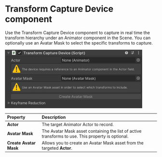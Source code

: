 # Transform Capture Device component

Use the Transform Capture Device component to capture in real time the transform hierarchy under an Animator component in the Scene. You can optionally use an Avatar Mask to select the specific transforms to capture.

![](images/ref-component-transform-capture-device.png)

| **Property** | **Description** |
|:---|:---|
| **Actor** | The target Animator Actor to record. |
| **Avatar Mask** | The Avatar Mask asset containing the list of active transforms to use. This property is optional. |
| **Create Avatar Mask** | Allows you to create an Avatar Mask asset from the targeted **Actor**. |